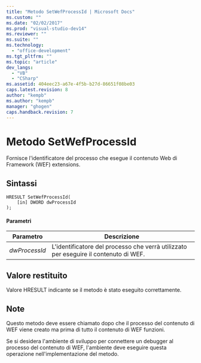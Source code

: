 ```yaml
---
title: "Metodo SetWefProcessId | Microsoft Docs"
ms.custom: ""
ms.date: "02/02/2017"
ms.prod: "visual-studio-dev14"
ms.reviewer: ""
ms.suite: ""
ms.technology: 
  - "office-development"
ms.tgt_pltfrm: ""
ms.topic: "article"
dev_langs: 
  - "VB"
  - "CSharp"
ms.assetid: 404eec23-a67e-4f5b-b27d-86651f08be03
caps.latest.revision: 8
author: "kempb"
ms.author: "kempb"
manager: "ghogen"
caps.handback.revision: 7
---
```

# Metodo SetWefProcessId
  Fornisce l'identificatore del processo che esegue il contenuto Web di Framework \(WEF\) extensions.  
  
## Sintassi  
  
```  
HRESULT SetWefProcessId(  
    [in] DWORD dwProcessId  
);  
```  
  
#### Parametri  
  
|Parametro|Descrizione|  
|---------------|-----------------|  
|*dwProcessId*|L'identificatore del processo che verrà utilizzato per eseguire il contenuto di WEF.|  
  
## Valore restituito  
 Valore HRESULT indicante se il metodo è stato eseguito correttamente.  
  
## Note  
 Questo metodo deve essere chiamato dopo che il processo del contenuto di WEF viene creato ma prima di tutto il contenuto di WEF funzioni.  
  
 Se si desidera l'ambiente di sviluppo per connettere un debugger al processo del contenuto di WEF, l'ambiente deve eseguire questa operazione nell'implementazione del metodo.  
  
  